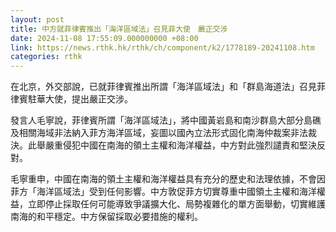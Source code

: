 ```yaml
---
layout: post
title: 中方就菲律賓推出「海洋區域法」召見菲大使　嚴正交涉
date: 2024-11-08 17:55:09.000000000 +08:00
link: https://news.rthk.hk/rthk/ch/component/k2/1778189-20241108.htm
categories: rthk
---
```


在北京，外交部說，已就菲律賓推出所謂「海洋區域法」和「群島海道法」召見菲律賓駐華大使，提出嚴正交涉。

發言人毛寧說，菲律賓所謂「海洋區域法」，將中國黃岩島和南沙群島大部分島礁及相關海域非法納入菲方海洋區域，妄圖以國內立法形式固化南海仲裁案非法裁決。此舉嚴重侵犯中國在南海的領土主權和海洋權益，中方對此強烈譴責和堅決反對。

毛寧重申，中國在南海的領土主權和海洋權益具有充分的歷史和法理依據，不會因菲方「海洋區域法」受到任何影響。中方敦促菲方切實尊重中國領土主權和海洋權益，立即停止採取任何可能導致爭議擴大化、局勢複雜化的單方面舉動，切實維護南海的和平穩定。中方保留採取必要措施的權利。
